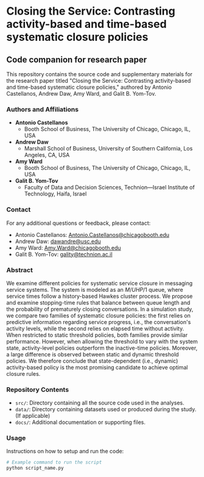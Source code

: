# Closing the Service: Contrasting activity-based and time-based systematic closure policies
## Code companion for research paper

This repository contains the source code and supplementary materials for the research paper titled "Closing the Service: Contrasting activity-based and time-based systematic closure policies," authored by Antonio Castellanos, Andrew Daw, Amy Ward, and Galit B. Yom-Tov.

### Authors and Affiliations
- **Antonio Castellanos**
  - Booth School of Business, The University of Chicago, Chicago, IL, USA
- **Andrew Daw**
  - Marshall School of Business, University of Southern California, Los Angeles, CA, USA
- **Amy Ward**
  - Booth School of Business, The University of Chicago, Chicago, IL, USA
- **Galit B. Yom-Tov**
  - Faculty of Data and Decision Sciences, Technion—Israel Institute of Technology, Haifa, Israel

### Contact
For any additional questions or feedback, please contact:
- Antonio Castellanos: [Antonio.Castellanos@chicagobooth.edu](mailto:Antono.Castellanos@chicagobooth.edu)
- Andrew Daw: [dawandre@usc.edu](mailto:dawandre@usc.edu)
- Amy Ward: [Amy.Ward@chicagobooth.edu](mailto:Amy.Ward@chicagobooth.edu)
- Galit B. Yom-Tov: [gality@technion.ac.il](mailto:gality@technion.ac.il)



### Abstract
We examine different policies for systematic service closure in messaging service systems. The system is modeled as an $M/UHP/1$ queue, where service times follow a history-based Hawkes cluster process. We propose and examine stopping-time rules that balance between queue length and the probability of prematurely closing conversations. In a  simulation study, we compare two families of systematic closure policies: the first relies on predictive information regarding service progress, i.e., the conversation's activity levels, while the second relies on elapsed time without activity. When restricted to static threshold policies, both families provide similar performance. However, when allowing the threshold to vary with the system state, activity-level policies outperform the inactive-time policies. 
Moreover, a large difference is observed between static and dynamic threshold policies. We therefore conclude that state-dependent (i.e., dynamic) activity-based policy is the most promising candidate to achieve optimal closure rules.

### Repository Contents
- `src/`: Directory containing all the source code used in the analyses.
- `data/`: Directory containing datasets used or produced during the study. (If applicable)
- `docs/`: Additional documentation or supporting files.

### Usage
Instructions on how to setup and run the code:

```bash
# Example command to run the script
python script_name.py

